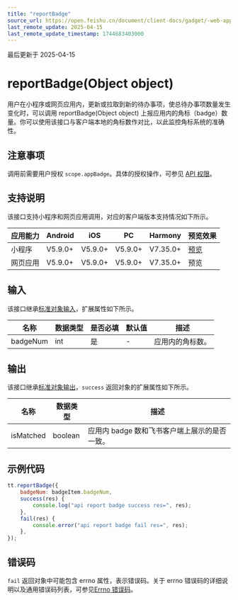 ```yaml
---
title: "reportBadge"
source_url: https://open.feishu.cn/document/client-docs/gadget/-web-app-api/open-ability/appbadge/reportbadge
last_remote_update: 2025-04-15
last_remote_update_timestamp: 1744683403000
---
```

最后更新于 2025-04-15

# reportBadge(Object object)

用户在小程序或网页应用内，更新或拉取到新的待办事项，使总待办事项数量发生变化时，可以调用 reportBadge(Object object) 上报应用内的角标（badge）数量。你可以使用该接口与客户端本地的角标数作对比，以此监控角标系统的准确性。

## 注意事项

调用前需要用户授权 `scope.appBadge`。具体的授权操作，可参见 [API 权限](https://open.feishu.cn/document/uYjL24iN/uITMuITMuITM)。

## 支持说明

该接口支持小程序和网页应用调用，对应的客户端版本支持情况如下所示。

应用能力 | Android | iOS | PC | Harmony | 预览效果
--- | --- | --- | --- | --- | ---
小程序 | V5.9.0+ | V5.9.0+ | V5.9.0+ | V7.35.0+ | [预览](https://applink.feishu.cn/client/mini_program/open?appId=cli_9dff7f6ae02ad104&path=%2Fpage%2FAPI%2Fpages%2Fchoose-chat%2Fchoose-chat)
网页应用 | V5.9.0+ | V5.9.0+ | V5.9.0+ | V7.35.0+ | 预览

## 输入

该接口继承[标准对象输入](https://open.feishu.cn/document/uYjL24iN/ukzNy4SO3IjL5cjM)，扩展属性如下所示。

名称 | 数据类型 | 是否必填 | 默认值 | 描述
--- | --- | --- | --- | ---
badgeNum | int | 是 | \- | 应用内的角标数。

## 输出

该接口继承[标准对象输出](https://open.feishu.cn/document/uYjL24iN/ukzNy4SO3IjL5cjM#8c92acb8)，`success` 返回对象的扩展属性如下所示。

名称 | 数据类型 | 描述
--- | --- | ---
isMatched | boolean | 应用内 badge 数和飞书客户端上展示的是否一致。

## 示例代码

```js
tt.reportBadge({
	badgeNum: badgeItem.badgeNum,
	success(res) {
		console.log("api report badge success res=", res);
	},
	fail(res) {
		console.error("api report badge fail res=", res);
	},
});
```

## 错误码

`fail` 返回对象中可能包含 errno 属性，表示错误码。关于 errno 错误码的详细说明以及通用错误码列表，可参见[Errno 错误码](https://open.feishu.cn/document/uYjL24iN/uAjMuAjMuAjM/errno)。
